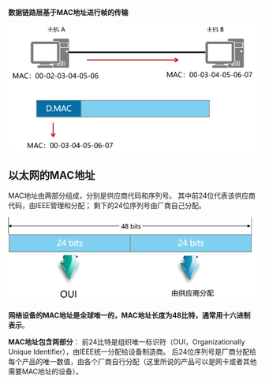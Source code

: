 **数据链路层基于MAC地址进行帧的传输**

![在这里插入图片描述](assets/20200516222113985.png)

## 以太网的MAC地址

MAC地址由两部分组成，分别是供应商代码和序列号。
其中前24位代表该供应商代码，由IEEE管理和分配；
剩下的24位序列号由厂商自己分配。


![在这里插入图片描述](assets/20200516222323480.png)

**网络设备的MAC地址是全球唯一的，MAC地址长度为48比特，通常用十六进制表示**。

**MAC地址包含两部分**：
前24比特是组织唯一标识符（OUI，Organizationally Unique Identifier），由IEEE统一分配给设备制造商。
后24位序列号是厂商分配给每个产品的唯一数值，由各个厂商自行分配（这里所说的产品可以是网卡或者其他需要MAC地址的设备）。